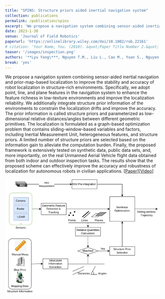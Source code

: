 ```yaml
---
title: "SPINS: Structure priors aided inertial navigation system"
collection: publications
permalink: /publication/spins
excerpt: 'We propose a navigation system combining sensor‐aided inertial navigation and prior‐map‐based localization to improve the stability and accuracy of robot localization in structure‐rich environments. Specifically, we adopt point, line, and plane features in the navigation system to enhance the feature richness in low‐texture environments and improve the localization reliability. We additionally integrate structure prior information of the environments to constrain the localization drifts and improve the accuracy.'
date: 2023-1-30
venue: 'Journal of Field Robotics' 
paperurl: 'https://onlinelibrary.wiley.com/doi/10.1002/rob.22161'
# citation: 'Your Name, You. (2010). &quot;Paper Title Number 2.&quot; <i>Journal 1</i>. 1(2).'
teaser: '/images/inspection.png'
authors: '**Lyu Yang\***, Nguyen T.M., Liu L., Cao M., Yuan S., Nguyen T.H., Xie L.'
break: 'yes'
---
```

We propose a navigation system combining sensor-aided inertial navigation and prior-map-based localization to improve the stability and accuracy of robot localization in structure-rich environments. Specifically, we adopt point, line, and plane features in the navigation system to enhance the feature richness in low-texture environments and improve the localization reliability. We additionally integrate structure prior information of the environments to constrain the localization drifts and improve the accuracy. The prior information is called structure priors and parameterized as low-dimensional relative distances/angles between different geometric primitives. The localization is formulated as a graph-based optimization problem that contains sliding-window-based variables and factors, including Inertial Measurement Unit, heterogeneous features, and structure priors. A limited number of structure priors are selected based on the information gain to alleviate the computation burden. Finally, the proposed framework is extensively tested on synthetic data, public data sets, and, more importantly, on the real Unmanned Aerial Vehicle flight data obtained from both indoor and outdoor inspection tasks. The results show that the proposed scheme can effectively improve the accuracy and robustness of localization for autonomous robots in civilian applications.
\[[Paper](https://ieeexplore.ieee.org/stamp/stamp.jsp?tp=&arnumber=10439642)\]\[[Video](https://youtu.be/HsY04_7ulgg)\]

<img style="float: center;" src="/images/spins.png">
